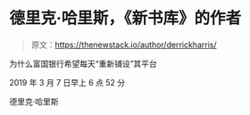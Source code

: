 # 德里克·哈里斯，《新书库》的作者

> 原文：<https://thenewstack.io/author/derrickharris/>

为什么富国银行希望每天“重新铺设”其平台

2019 年 3 月 7 日早上 6 点 52 分

德里克·哈里斯
